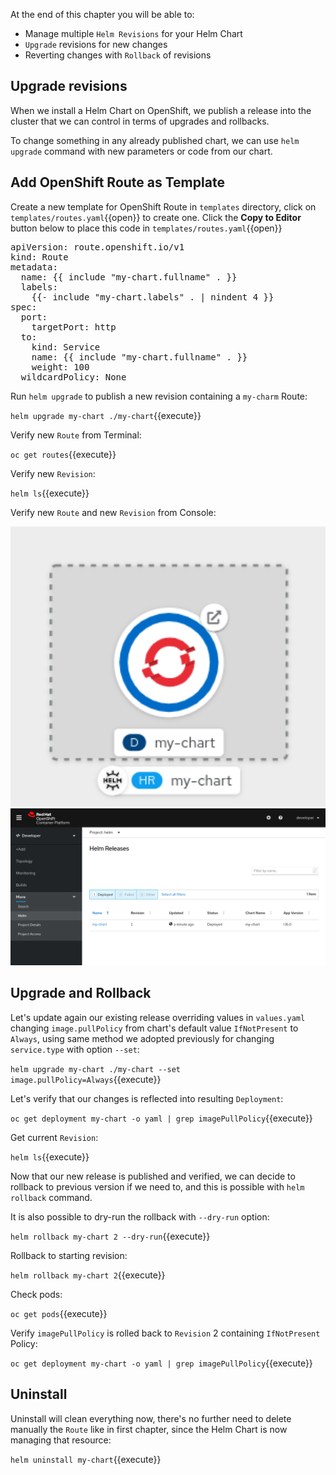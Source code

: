 At the end of this chapter you will be able to:
- Manage multiple `Helm Revisions` for your Helm Chart
- `Upgrade` revisions for new changes
- Reverting changes with `Rollback` of revisions

## Upgrade revisions

When we install a Helm Chart on OpenShift, we publish a release into the cluster that we can control in terms of upgrades and rollbacks.

To change something in any already published chart, we can use `helm upgrade` command with new parameters or code from our chart.

## Add OpenShift Route as Template

Create a new template for OpenShift Route in `templates` directory, click on `templates/routes.yaml`{{open}} to create one. Click the **Copy to Editor** button below to place this code in `templates/routes.yaml`{{open}}
<pre class="file" data-filename="templates/routes.yaml" data-target="replace">
apiVersion: route.openshift.io/v1
kind: Route
metadata:
  name: {{ include "my-chart.fullname" . }}
  labels:
    {{- include "my-chart.labels" . | nindent 4 }}
spec:
  port:
    targetPort: http
  to:
    kind: Service
    name: {{ include "my-chart.fullname" . }}
    weight: 100
  wildcardPolicy: None
</pre>

Run `helm upgrade` to publish a new revision containing a `my-charm` Route:

`helm upgrade my-chart ./my-chart`{{execute}}

Verify new `Route` from Terminal:

`oc get routes`{{execute}}

Verify new `Revision`:

`helm ls`{{execute}}

Verify new `Route` and new `Revision` from Console:

<img src="../../assets/developing-on-openshift/helm/my-chart-helm-chart-route.png" width="800" />

<img src="../../assets/developing-on-openshift/helm/my-chart-new-revision.png" width="800" />


## Upgrade and Rollback

Let's update again our existing release overriding values in `values.yaml` changing `image.pullPolicy` from chart's default value `IfNotPresent` to `Always`, using same method we adopted previously for changing `service.type` with option `--set`:

`helm upgrade my-chart ./my-chart --set image.pullPolicy=Always`{{execute}}

Let's verify that our changes is reflected into resulting `Deployment`:

`oc get deployment my-chart -o yaml | grep imagePullPolicy`{{execute}}

Get current `Revision`:

`helm ls`{{execute}}

Now that our new release is published and verified, we can decide to rollback to previous version if we need to, and this is possible with `helm rollback` command.

It is also possible to dry-run the rollback with `--dry-run` option:

`helm rollback my-chart 2 --dry-run`{{execute}}

Rollback to starting revision:

`helm rollback my-chart 2`{{execute}}

Check pods:

`oc get pods`{{execute}}

Verify `imagePullPolicy` is rolled back to `Revision` 2 containing `IfNotPresent` Policy:

`oc get deployment my-chart -o yaml | grep imagePullPolicy`{{execute}}


## Uninstall

Uninstall will clean everything now, there's no further need to delete manually the `Route` like in first chapter, since the Helm Chart is now managing that resource:

`helm uninstall my-chart`{{execute}}